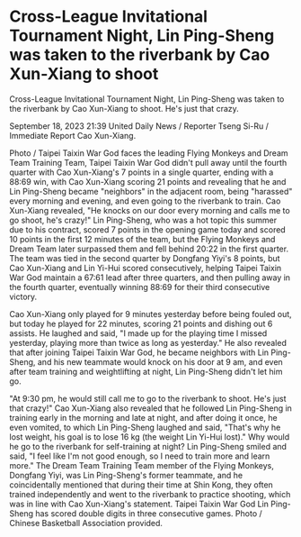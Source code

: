 # Cross-League Invitational Tournament Night, Lin Ping-Sheng was taken to the riverbank by Cao Xun-Xiang to shoot 
 Cross-League Invitational Tournament Night, Lin Ping-Sheng was taken to the riverbank by Cao Xun-Xiang to shoot. He's just that crazy.

September 18, 2023 21:39 United Daily News / Reporter Tseng Si-Ru / Immediate Report Cao Xun-Xiang.

Photo / Taipei Taixin War God faces the leading Flying Monkeys and Dream Team Training Team, Taipei Taixin War God didn't pull away until the fourth quarter with Cao Xun-Xiang's 7 points in a single quarter, ending with a 88:69 win, with Cao Xun-Xiang scoring 21 points and revealing that he and Lin Ping-Sheng became "neighbors" in the adjacent room, being "harassed" every morning and evening, and even going to the riverbank to train. Cao Xun-Xiang revealed, "He knocks on our door every morning and calls me to go shoot, he's crazy!" Lin Ping-Sheng, who was a hot topic this summer due to his contract, scored 7 points in the opening game today and scored 10 points in the first 12 minutes of the team, but the Flying Monkeys and Dream Team later surpassed them and fell behind 20:22 in the first quarter. The team was tied in the second quarter by Dongfang Yiyi's 8 points, but Cao Xun-Xiang and Lin Yi-Hui scored consecutively, helping Taipei Taixin War God maintain a 67:61 lead after three quarters, and then pulling away in the fourth quarter, eventually winning 88:69 for their third consecutive victory.

Cao Xun-Xiang only played for 9 minutes yesterday before being fouled out, but today he played for 22 minutes, scoring 21 points and dishing out 6 assists. He laughed and said, "I made up for the playing time I missed yesterday, playing more than twice as long as yesterday." He also revealed that after joining Taipei Taixin War God, he became neighbors with Lin Ping-Sheng, and his new teammate would knock on his door at 9 am, and even after team training and weightlifting at night, Lin Ping-Sheng didn't let him go.

"At 9:30 pm, he would still call me to go to the riverbank to shoot. He's just that crazy!" Cao Xun-Xiang also revealed that he followed Lin Ping-Sheng in training early in the morning and late at night, and after doing it once, he even vomited, to which Lin Ping-Sheng laughed and said, "That's why he lost weight, his goal is to lose 16 kg (the weight Lin Yi-Hui lost)." Why would he go to the riverbank for self-training at night? Lin Ping-Sheng smiled and said, "I feel like I'm not good enough, so I need to train more and learn more." The Dream Team Training Team member of the Flying Monkeys, Dongfang Yiyi, was Lin Ping-Sheng's former teammate, and he coincidentally mentioned that during their time at Shin Kong, they often trained independently and went to the riverbank to practice shooting, which was in line with Cao Xun-Xiang's statement. Taipei Taixin War God Lin Ping-Sheng has scored double digits in three consecutive games. Photo / Chinese Basketball Association provided.